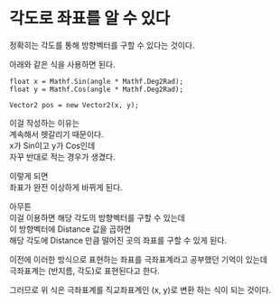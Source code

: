 # 각도로 좌표를 알 수 있다

정확히는 각도를 통해 방향벡터를 구할 수 있다는 것이다.  

아래와 같은 식을 사용하면 된다.  

```
float x = Mathf.Sin(angle * Mathf.Deg2Rad);
float y = Mathf.Cos(angle * Mathf.Deg2Rad);

Vector2 pos = new Vector2(x, y);
```

이걸 작성하는 이유는  
계속해서 헷갈리기 때문이다.  
x가 Sin이고 y가 Cos인데  
자꾸 반대로 적는 경우가 생겼다.  

이렇게 되면  
좌표가 완전 이상하게 바뀌게 된다.  

아무튼  
이걸 이용하면 해당 각도의 방향벡터를 구할 수 있는데  
이 방향벡터에 Distance 값을 곱하면  
해당 각도에 Distance 만큼 떨어진 곳의 좌표를 구할 수 있게 된다.  

이전에 이러한 방식으로 표현하는 좌표를 극좌표계라고 공부했던 기억이 있는데  
극좌표계는 (반지름, 각도)로 표현된다고 한다.  

그러므로 위 식은
극좌표계를 직교좌표계인 (x, y)로 변환 하는 식이 되는 것이다. 